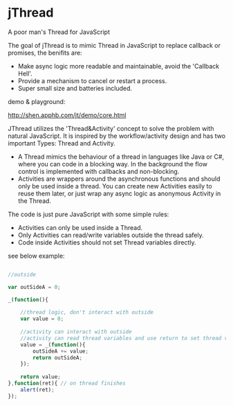 # jThread
A poor man's Thread for JavaScript

The goal of jThread is to mimic Thread in JavaScript to replace callback or promises, the benifits are:

* Make async logic more readable and maintainable, avoid the 'Callback Hell'.
* Provide a mechanism to cancel or restart a process.
* Super small size and batteries included. 

demo & playground:

http://shen.apphb.com/jt/demo/core.html 

JThread utilizes the 'Thread&Activity' concept to solve the problem with natural JavaScript. It is inspired by the workflow/activity design and has two important Types: Thread and Activity. 

* A Thread mimics the behaviour of a thread in languages like Java or C#, where you can code in a blocking way. In the background the flow control is implemented with callbacks and non-blocking.
* Activities are wrappers around the asynchronous functions and should only be used inside a thread. You can create new Activities easily to reuse them later, or just wrap any async logic as anonymous Activity in the Thread.

The code is just pure JavaScript with some simple rules:
* Activities can only be used inside a Thread.
* Only Activities can read/write variables outside the thread safely.  
* Code inside Activities should not set Thread variables directly.

see below example:

``` javascript

//outside

var outSideA = 0;

_(function(){
    
    //thread logic, don't interact with outside
    var value = 0; 
    
    //activity can interact with outside
    //activity can read thread variables and use return to set thread variables.
    value = _(function(){
        outSideA += value;
        return outSideA;
    }); 
    
    return value; 
},function(ret){ // on thread finishes
    alert(ret); 
}); 

```


